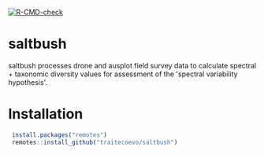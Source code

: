  <!-- badges: start -->
  [![R-CMD-check](https://github.com/traitecoevo/saltbush/actions/workflows/R-CMD-check.yaml/badge.svg)](https://github.com/traitecoevo/saltbush/actions/workflows/R-CMD-check.yaml)
  <!-- badges: end -->

# saltbush
saltbush processes  drone and ausplot field survey data to calculate spectral + taxonomic diversity values
for assessment of the 'spectral variability hypothesis'.

# Installation
```r
 install.packages("remotes")
 remotes::install_github("traitecoevo/saltbush")
